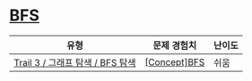 # [BFS](https://en.codetree.ai/trails/complete/curated-cards/intro-bfs-code)

|유형|문제 경험치|난이도|
|---|---|---|
|[Trail 3 / 그래프 탐색 / BFS 탐색](https://www.codetree.ai/trail-info/novice-high/)|[[Concept]BFS](https://www.codetree.ai/trails/complete/curated-cards/intro-bfs-code/)|쉬움|

